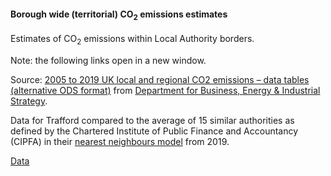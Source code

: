 #### Borough wide (territorial) CO<sub>2</sub> emissions estimates

Estimates of CO<sub>2</sub> emissions within Local Authority borders.

Note: the following links open in a new window.

Source: <a href="https://assets.publishing.service.gov.uk/government/uploads/system/uploads/attachment_data/file/996058/2005-19_UK_local_and_regional_CO2_emissions.ods" target="_blank">2005 to 2019 UK local and regional CO2 emissions – data tables (alternative ODS format)</a> from <a href="https://www.gov.uk/government/statistics/uk-local-authority-and-regional-carbon-dioxide-emissions-national-statistics-2005-to-2019" target="_blank">Department for Business, Energy & Industrial Strategy</a>.

Data for Trafford compared to the average of 15 similar authorities as defined by the Chartered Institute of Public Finance and Accountancy (CIPFA) in their <a href='https://www.cipfa.org/services/cipfastats/nearest-neighbour-model' target='_blank'>nearest neighbours model</a> from 2019.

<a href="https://www.trafforddatalab.io/corporate_plan/data/climate/borough_wide_co2_emissions.csv" aria-label="Download the data" class="downloadButton" target="_blank" download>Data <span class="fas fa-download"></span></a>
